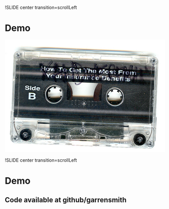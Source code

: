 !SLIDE center transition=scrollLeft
# Demo
![tape](tape.jpg)

!SLIDE center transition=scrollLeft
# Demo

## Code available at github/garrensmith
